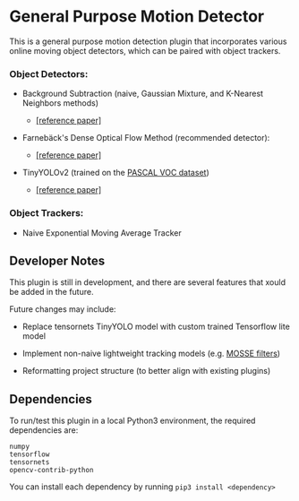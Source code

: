 # General Purpose Motion Detector

This is a general purpose motion detection plugin that incorporates various online moving object detectors, which can be paired with object trackers.

### Object Detectors:
* Background Subtraction (naive, Gaussian Mixture, and K-Nearest Neighbors methods)
	* [[reference paper]](https://www.sciencedirect.com/science/article/abs/pii/S0167865505003521)
* Farnebäck's Dense Optical Flow Method (recommended detector):
	* [[reference paper]](https://www.researchgate.net/publication/225138825_Two-Frame_Motion_Estimation_Based_on_Polynomial_Expansion)

* TinyYOLOv2 (trained on the [PASCAL VOC dataset](https://www.kaggle.com/gopalbhattrai/pascal-voc-2012-dataset))
	* [[reference paper]](https://ieeexplore.ieee.org/document/7780460) 

### Object Trackers:
* Naive Exponential Moving Average Tracker

## Developer Notes
This plugin is still in development, and there are several features that xould be added in the future. 

Future changes may include:

* Replace tensornets TinyYOLO model with custom trained Tensorflow lite model

* Implement non-naive lightweight tracking models (e.g. [MOSSE filters](https://www.cs.colostate.edu/~draper/papers/bolme_cvpr10.pdf))

* Reformatting project structure (to better align with existing plugins)

## Dependencies

To run/test this plugin in a local Python3 environment, the required dependencies are:
```
numpy
tensorflow 
tensornets
opencv-contrib-python
```

You can install each dependency by running ``pip3 install <dependency>``
